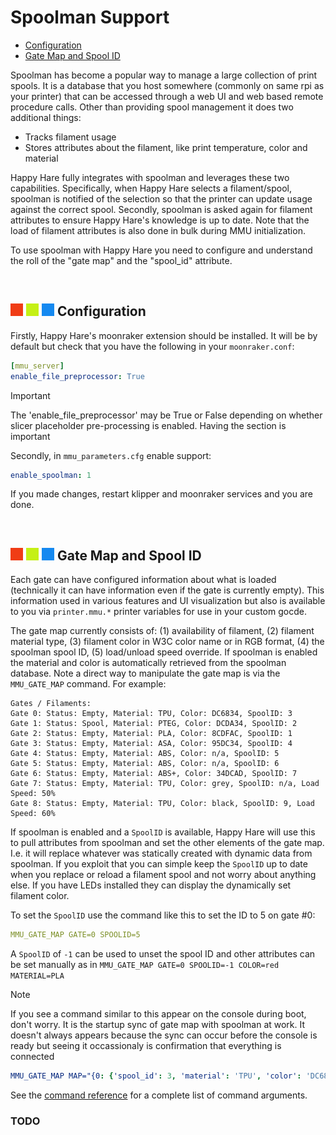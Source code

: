 # Spoolman Support
- [Configuration](#---configuration)<br>
- [Gate Map and Spool ID](#---gate-map-and-spool-id)<br>

Spoolman has become a popular way to manage a large collection of print spools. It is a database that you host somewhere (commonly on same rpi as your printer) that can be accessed through a web UI and web based remote procedure calls. Other than providing spool management it does two additional things:
- Tracks filament usage
- Stores attributes about the filament, like print temperature, color and material

Happy Hare fully integrates with spoolman and leverages these two capabilities. Specifically, when Happy Hare selects a filament/spool, spoolman is notified of the selection so that the printer can update usage against the correct spool.  Secondly, spoolman is asked again for filament attributes to ensure Happy Hare's knowledge is up to date. Note that the load of filament attributes is also done in bulk during MMU initialization.

To use spoolman with Happy Hare you need to configure and understand the roll of the "gate map" and the "spool_id" attribute.

<br>

## ![#f03c15](/doc/f03c15.png) ![#c5f015](/doc/c5f015.png) ![#1589F0](/doc/1589F0.png) Configuration

Firstly, Happy Hare's moonraker extension should be installed. It will be by default but check that you have the following in your `moonraker.conf`:
```yml
[mmu_server]
enable_file_preprocessor: True
```
> [!IMPORTANT]  
> The 'enable_file_preprocessor' may be True or False depending on whether slicer placeholder pre-processing is enabled. Having the section is important

Secondly, in `mmu_parameters.cfg` enable support:
```yml
enable_spoolman: 1
```
If you made changes, restart klipper and moonraker services and you are done.

<br>

## ![#f03c15](/doc/f03c15.png) ![#c5f015](/doc/c5f015.png) ![#1589F0](/doc/1589F0.png) Gate Map and Spool ID

Each gate can have configured information about what is loaded (technically it can have information even if the gate is currently empty). This information used in various features and UI visualization but also is available to you via `printer.mmu.*` printer variables for use in your custom gocde.

The gate map currently consists of: (1) availability of filament, (2) filament material type, (3) filament color in W3C color name or in RGB format, (4) the spoolman spool ID, (5) load/unload speed override. If spoolman is enabled the material and color is automatically retrieved from the spoolman database. Note a direct way to manipulate the gate map is via the `MMU_GATE_MAP` command. For example:
```
Gates / Filaments:
Gate 0: Status: Empty, Material: TPU, Color: DC6834, SpoolID: 3
Gate 1: Status: Spool, Material: PTEG, Color: DCDA34, SpoolID: 2
Gate 2: Status: Empty, Material: PLA, Color: 8CDFAC, SpoolID: 1
Gate 3: Status: Empty, Material: ASA, Color: 95DC34, SpoolID: 4
Gate 4: Status: Empty, Material: ABS, Color: n/a, SpoolID: 5
Gate 5: Status: Empty, Material: ABS, Color: n/a, SpoolID: 6
Gate 6: Status: Empty, Material: ABS+, Color: 34DCAD, SpoolID: 7
Gate 7: Status: Empty, Material: TPU, Color: grey, SpoolID: n/a, Load Speed: 50%
Gate 8: Status: Empty, Material: TPU, Color: black, SpoolID: 9, Load Speed: 60%
```
If spoolman is enabled and a `SpoolID` is available, Happy Hare will use this to pull attributes from spoolman and set the other elements of the gate map. I.e. it will replace whatever was statically created with dynamic data from spoolman. If you exploit that you can simple keep the `SpoolID` up to date when you replace or reload a filament spool and not worry about anything else. If you have LEDs installed they can display the dynamically set filament color.

To set the `SpoolID` use the command like this to set the ID to 5 on gate #0:
```yml
MMU_GATE_MAP GATE=0 SPOOLID=5
```
A `SpoolID` of `-1` can be used to unset the spool ID and other attributes can be set manually as in `MMU_GATE_MAP GATE=0 SPOOLID=-1 COLOR=red MATERIAL=PLA`

> [!NOTE]  
> If you see a command similar to this appear on the console during boot, don't worry. It is the startup sync of gate map with spoolman at work. It doesn't always appears because the sync can occur before the console is ready but seeing it occassionaly is confirmation that everything is connected
> ```yml
> MMU_GATE_MAP MAP="{0: {'spool_id': 3, 'material': 'TPU', 'color': 'DC6834'}, 1: {'spool_id': 2, 'material': 'PTEG', 'color': 'DCDA34'}, 2: {'spool_id': 1, 'material': 'PLA', 'color': '8CDFAC'}, 3: {'spool_id': 4, 'material': 'ASA', 'color': '95DC34'}, 4: {'spool_id': 5, 'material': 'ABS', 'color': ''}, 5: {'spool_id': 6, 'material': 'ABS', 'color': ''}, 6: {'spool_id': 7, 'material': 'ABS+', 'color': '34DCAD'}}" QUIET=1
> ```

See the [command reference](/doc/command_reference.md) for a complete list of command arguments.

### TODO
